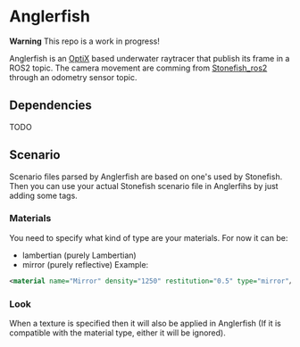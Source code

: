 # Anglerfish
**Warning** This repo is a work in progress!

Anglerfish is an [OptiX](https://developer.nvidia.com/rtx/ray-tracing/optix) based underwater raytracer that publish its frame in a ROS2 topic. 
The camera movement are comming from [Stonefish_ros2](https://github.com/patrykcieslak/stonefish_ros2) through an odometry sensor topic.

## Dependencies
TODO

## Scenario
Scenario files parsed by Anglerfish are based on one's used by Stonefish. Then you can use your actual Stonefish scenario file in Anglerfihs by just adding some tags. 

### Materials
You need to specify what kind of type are your materials. 
For now it can be: 
- lambertian (purely Lambertian)
- mirror (purely reflective)
Example: 
```xml
<material name="Mirror" density="1250" restitution="0.5" type="mirror"/>
```
 
### Look
When a texture is specified then it will also be applied in Anglerfish (If it is compatible with the material type, either it will be ignored).
